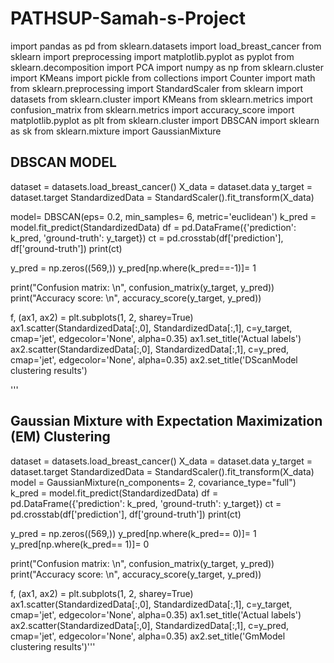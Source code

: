 # PATHSUP-Samah-s-Project
import pandas as pd
from sklearn.datasets import load_breast_cancer
from sklearn import preprocessing
import matplotlib.pyplot as pyplot
from sklearn.decomposition import PCA
import numpy as np
from sklearn.cluster import KMeans
import pickle
from collections import Counter
import math
from sklearn.preprocessing import StandardScaler
from sklearn import datasets
from sklearn.cluster import KMeans
from sklearn.metrics import confusion_matrix
from sklearn.metrics import accuracy_score
import matplotlib.pyplot as plt
from sklearn.cluster import DBSCAN
import sklearn as sk
from sklearn.mixture import GaussianMixture



## DBSCAN MODEL

dataset = datasets.load_breast_cancer()
X_data = dataset.data
y_target = dataset.target
StandardizedData = StandardScaler().fit_transform(X_data)

model= DBSCAN(eps= 0.2, min_samples= 6, metric='euclidean')
k_pred = model.fit_predict(StandardizedData)
df = pd.DataFrame({'prediction': k_pred, 'ground-truth': y_target})
ct = pd.crosstab(df['prediction'], df['ground-truth'])
print(ct)

y_pred = np.zeros((569,))
y_pred[np.where(k_pred==-1)]= 1




print("Confusion matrix: \n", confusion_matrix(y_target, y_pred))
print("Accuracy score: \n", accuracy_score(y_target, y_pred))

f, (ax1, ax2) = plt.subplots(1, 2, sharey=True)
ax1.scatter(StandardizedData[:,0], StandardizedData[:,1], c=y_target, cmap='jet', edgecolor='None', alpha=0.35)
ax1.set_title('Actual labels')
ax2.scatter(StandardizedData[:,0], StandardizedData[:,1], c=y_pred, cmap='jet', edgecolor='None', alpha=0.35)
ax2.set_title('DScanModel clustering results')

'''
## Gaussian Mixture with Expectation Maximization (EM) Clustering

dataset = datasets.load_breast_cancer()
X_data = dataset.data
y_target = dataset.target
StandardizedData = StandardScaler().fit_transform(X_data)
model = GaussianMixture(n_components= 2, covariance_type="full")
k_pred = model.fit_predict(StandardizedData)
df = pd.DataFrame({'prediction': k_pred, 'ground-truth': y_target})
ct = pd.crosstab(df['prediction'], df['ground-truth'])
print(ct)

y_pred = np.zeros((569,))
y_pred[np.where(k_pred== 0)]= 1
y_pred[np.where(k_pred== 1)]= 0



print("Confusion matrix: \n", confusion_matrix(y_target, y_pred))
print("Accuracy score: \n", accuracy_score(y_target, y_pred))

f, (ax1, ax2) = plt.subplots(1, 2, sharey=True)
ax1.scatter(StandardizedData[:,0], StandardizedData[:,1], c=y_target, cmap='jet', edgecolor='None', alpha=0.35)
ax1.set_title('Actual labels')
ax2.scatter(StandardizedData[:,0], StandardizedData[:,1], c=y_pred, cmap='jet', edgecolor='None', alpha=0.35)
ax2.set_title('GmModel clustering results')'''


